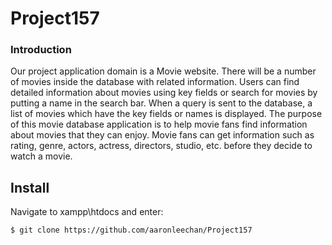 # Project157

### Introduction
Our project application domain is a Movie website. 
There will be a number of movies inside the database with related information. 
Users can find detailed information about movies using key fields or search for movies by putting a name in the search bar. 
When a query is sent to the database, a list of movies which have the key fields or names is displayed. 
The purpose of this movie database application is to help movie fans find information about movies that they can enjoy. Movie fans can get information such as rating, genre, actors, actress, directors, studio, etc. before they decide to watch a movie.

Install
-----------
Navigate to xampp\htdocs and enter:

```shell
$ git clone https://github.com/aaronleechan/Project157
```